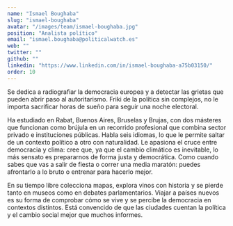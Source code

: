 ```yaml
---
name: "Ismael Boughaba"
slug: "ismael-boughaba"
avatar: "/images/team/ismael-boughaba.jpg"
position: "Analista político"
email: "ismael.boughaba@politicalwatch.es"
web: ""
twitter: ""
github: ""
linkedin: "https://www.linkedin.com/in/ismael-boughaba-a75b03150/"
order: 10
---
```


Se dedica a radiografiar la democracia europea y a detectar las grietas que pueden abrir paso al autoritarismo. Friki de la política sin complejos, no le importa sacrificar horas de sueño para seguir una noche electoral.

Ha estudiado en Rabat, Buenos Aires, Bruselas y Brujas, con dos másteres que funcionan como brújula en un recorrido profesional que combina sector privado e instituciones públicas. Habla seis idiomas, lo que le permite saltar de un contexto político a otro con naturalidad. Le apasiona el cruce entre democracia y clima: cree que, ya que el cambio climático es inevitable, lo más sensato es prepararnos de forma justa y democrática. Como cuando sabes que vas a salir de fiesta o correr una media maratón: puedes afrontarlo a lo bruto o entrenar para hacerlo mejor.

En su tiempo libre colecciona mapas, explora vinos con historia y se pierde tanto en museos como en debates parlamentarios. Viajar a países nuevos es su forma de comprobar cómo se vive y se percibe la democracia en contextos distintos. Está convencido de que las ciudades cuentan la política y el cambio social mejor que muchos informes.
